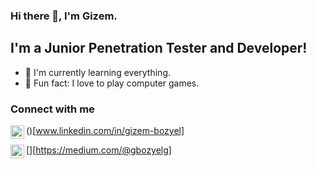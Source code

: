 ### Hi there 👋, I'm Gizem.

## I'm a Junior Penetration Tester and Developer!
- 🌱 I'm currently learning everything.
- 🥅 Fun fact: I love to play computer games.

### Connect with me

(<img align="left" alt="BozyelGizem | LinkedIn" width="22px" src="https:/>/cdn.jsdelivr.net/npm/simple-icons@v3/icons/linkedin.svg" />)[www.linkedin.com/in/gizem-bozyel]

[<img align="left" alt="BozyelGizem | Medium" width="22px" src="https://cdn.jsdelivr.net/npm/simple-icons@3.13.0/icons/medium.svg" />][https://medium.com/@gbozyelg]
